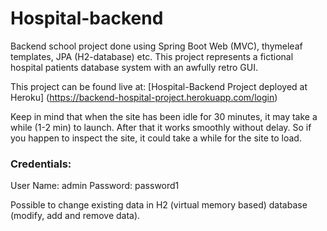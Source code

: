 # Hospital-backend
Backend school project done using Spring Boot Web (MVC), thymeleaf templates, JPA (H2-database) etc.
This project represents a fictional hospital patients database system with an awfully retro GUI. 

This project can be found live at: [Hospital-Backend Project deployed at Heroku] (https://backend-hospital-project.herokuapp.com/login)

Keep in mind that when the site has been idle for 30 minutes, it may take a while (1-2 min) to launch. After that it works smoothly
without delay. So if you happen to inspect the site, it could take a while for the site to load. 

### Credentials: 
User Name: admin
Password: password1 

Possible to change existing data in H2 (virtual memory based) database (modify, add and remove data). 

